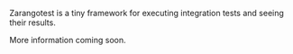 Zarangotest is a tiny framework for executing integration tests and seeing their results.

More information coming soon.

